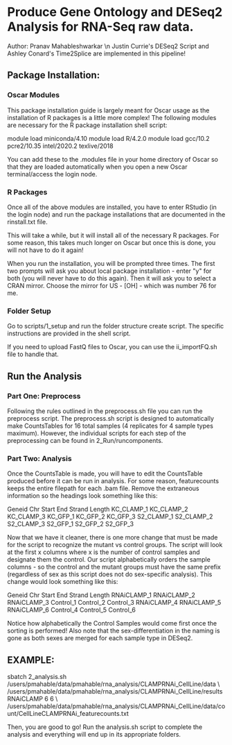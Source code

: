 # Produce Gene Ontology and DESeq2 Analysis for RNA-Seq raw data.

Author: Pranav Mahableshwarkar \n
Justin Currie's DESeq2 Script and Ashley Conard's Time2Splice are implemented in this pipeline!

## Package Installation:
### Oscar Modules
This package installation guide is largely meant for Oscar usage as the installation of R packages is a little
more complex! The following modules are necessary for the R package installation shell script:

module load miniconda/4.10
module load R/4.2.0
module load gcc/10.2 pcre2/10.35 intel/2020.2 texlive/2018

You can add these to the .modules file in your home directory of Oscar so that they are loaded automatically
when you open a new Oscar terminal/access the login node. 

### R Packages
Once all of the above modules are installed, you have to enter RStudio (in the login node) and run the package
installations that are documented in the rinstall.txt file. 

This will take a while, but it will install all of the necessary R packages. For some reason, this takes much longer on Oscar but once this is done, you will not have to do it again!

When you run the installation, you will be prompted three times. The first two prompts will ask you about local package installation - enter "y" for both (you will never have to do this again). Then it will ask you to select a CRAN mirror. Choose the mirror for US - [OH] - which was number 76 for me.

### Folder Setup
Go to scripts/1_setup and run the folder structure create script. The specific instructions are provided in the shell script. 

If you need to upload FastQ files to Oscar, you can use the ii_importFQ.sh file to handle that. 

## Run the Analysis
### Part One: Preprocess
Following the rules outlined in the preprocess.sh file you can run the preprocess script. The preprocess.sh script is designed to automatically make CountsTables for 16 total samples (4 replicates for 4 sample types maximum). However, the individual scripts for each step of the preprocessing can be found in 
2_Run/runcomponents. 

### Part Two: Analysis
Once the CountsTable is made, you will have to edit the CountsTable produced before it can be run in analysis. 
For some reason, featurecounts keeps the entire filepath for each .bam file. Remove the extraneous information so the headings look something like this:

Geneid	Chr	Start	End	Strand	Length  KC_CLAMP_1  KC_CLAMP_2	KC_CLAMP_3	KC_GFP_1    KC_GFP_2	KC_GFP_3	S2_CLAMP_1	S2_CLAMP_2	S2_CLAMP_3	S2_GFP_1	S2_GFP_2	S2_GFP_3

Now that we have it cleaner, there is one more change that must be made for the script to recognize the mutant vs control groups. The script will look at the first x columns where x is the number of control samples and designate them the control. Our script alphabetically orders the sample columns - so the control and the mutant groups must have the same prefix (regardless of sex as this script does not do sex-specific analysis).
This change would look something like this:

Geneid  Chr Start   End Strand  Length  RNAiCLAMP_1  RNAiCLAMP_2   RNAiCLAMP_3  Control_1    Control_2   Control_3     RNAiCLAMP_4   RNAiCLAMP_5    RNAiCLAMP_6  Control_4   Control_5   Control_6

Notice how alphabetically the Control Samples would come first once the sorting is performed! Also note that
the sex-differentiation in the naming is gone as both sexes are merged for each sample type in DESeq2.

## EXAMPLE:
sbatch 2_analysis.sh /users/pmahable/data/pmahable/rna_analysis/CLAMPRNAi_CellLine/data
\ /users/pmahable/data/pmahable/rna_analysis/CLAMPRNAi_CellLine/results RNAiCLAMP 6 6 
\ /users/pmahable/data/pmahable/rna_analysis/CLAMPRNAi_CellLine/data/count/CellLineCLAMPRNAi_featurecounts.txt

Then, you are good to go! Run the analysis.sh script to complete the analysis and everything will end up in its appropriate folders. 


